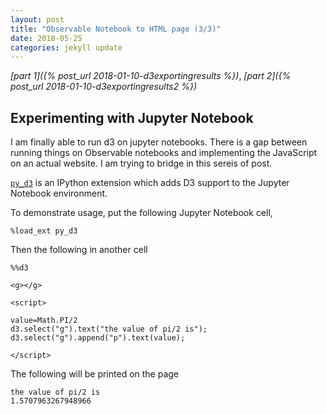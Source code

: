 ```yaml
---
layout: post
title: "Observable Notebook to HTML page (3/3)"
date: 2018-05-25
categories: jekyll update
---
```


*[part 1]({% post_url 2018-01-10-d3exportingresults %})*, *[part 2]({% post_url 2018-01-10-d3exportingresults2 %})*


## Experimenting with Jupyter Notebook

I am finally able to run d3 on jupyter notebooks. There is a gap between running things on Observable notebooks and implementing the JavaScript on an actual website. I am trying to bridge in this sereis of post.

[`py_d3`](https://github.com/ResidentMario/py_d3) is an IPython extension which adds D3 support to the Jupyter Notebook environment.

To demonstrate usage, put the following Jupyter Notebook cell,

```
%load_ext py_d3
```

Then the following in another cell

```
%%d3

<g></g>

<script>

value=Math.PI/2
d3.select("g").text("the value of pi/2 is");
d3.select("g").append("p").text(value);
         
</script>
```
The following will be printed on the page
```
the value of pi/2 is
1.5707963267948966
```
